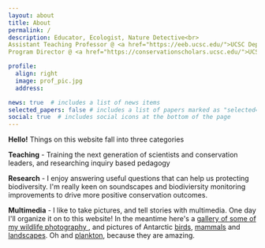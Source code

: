 ```yaml
---
layout: about
title: About
permalink: /
description: Educator, Ecologist, Nature Detective<br>
Assistant Teaching Professor @ <a href="https://eeb.ucsc.edu/">UCSC Department of Ecology and Evolutionary Biology</a><br>
Program Director @ <a href="https://conservationscholars.ucsc.edu/">UCSC Doris Duke Conservation Scholars Program</a>

profile:
  align: right
  image: prof_pic.jpg
  address: 

news: true  # includes a list of news items
selected_papers: false # includes a list of papers marked as "selected={true}"
social: true  # includes social icons at the bottom of the page
---
```


**Hello!**  Things on this website fall into three categories
<p> <b>Teaching</b> - Training the next generation of scientists and conservation leaders, and researching inquiry based pedagogy
<p> <b>Research</b> - I enjoy answering useful questions that can help us protecting biodiversity.  I'm really keen on soundscapes and biodiviersity monitoring improvements to drive more positive conservation outcomes.
<p> <b>Multimedia</b> - I like to take pictures, and tell stories with multimedia.  One day I'll organize it on to this website!  In the meantime here's a <a href="https://photos.app.goo.gl/d1hXL6PAeRPsiBH37">gallery of some of my wildlife photography </a>, and pictures of Antarctic <a href="https://photos.app.goo.gl/XoL5auKH9mZe6Yem7">birds</a>, <a href="https://photos.app.goo.gl/xNG7zHKgsgyMQF628">mammals</a> and <a href="https://photos.app.goo.gl/KMKsVxezwwG52vJ49">landscapes</a>.  Oh and <a href="https://photos.app.goo.gl/B6KVCwHTnC3wTpx89">plankton</a>, because they are amazing.
